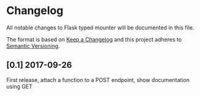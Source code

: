 # Changelog
All notable changes to Flask typed mounter will be documented in this file.

The format is based on [Keep a Changelog](http://keepachangelog.com/en/1.0.0/)
and this project adheres to [Semantic Versioning](http://semver.org/spec/v2.0.0.html).

## [0.1] 2017-09-26
First release, attach a function to a POST endpoint, show documentation using GET